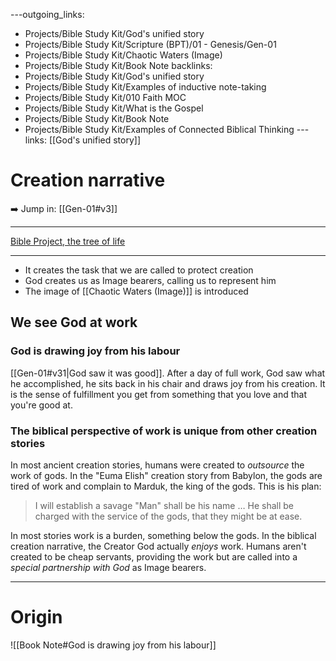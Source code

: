 ---outgoing_links:
  - Projects/Bible Study Kit/God's unified story
  - Projects/Bible Study Kit/Scripture (BPT)/01 - Genesis/Gen-01
  - Projects/Bible Study Kit/Chaotic Waters (Image)
  - Projects/Bible Study Kit/Book Note
backlinks:
  - Projects/Bible Study Kit/God's unified story
  - Projects/Bible Study Kit/Examples of inductive note-taking
  - Projects/Bible Study Kit/010 Faith MOC
  - Projects/Bible Study Kit/What is the Gospel
  - Projects/Bible Study Kit/Book Note
  - Projects/Bible Study Kit/Examples of Connected Biblical Thinking
---links: [[God's unified story]]
# Creation narrative
➡️ Jump in: [[Gen-01#v3]]
***
[Bible Project, the tree of life](https://www.youtube.com/watch?v=TJLan-pJzfQ)
***
* It creates the task that we are called to protect creation
* God creates us as Image bearers, calling us to represent him
* The image of [[Chaotic Waters (Image)]] is introduced

## We see God at work
### God is drawing joy from his labour
[[Gen-01#v31|God saw it was good]]. After a day of full work, God saw what he accomplished, he sits back in his chair and draws joy from his creation. It is the sense of fulfillment you get from something that you love and that you're good at.

### The biblical perspective of work is unique from other creation stories
In most ancient creation stories, humans were created to *outsource* the work of gods. In the "Euma Elish" creation story from Babylon, the gods are tired of work and complain to Marduk, the king of the gods. This is his plan:

> I will establish a savage
> "Man" shall be his name …
> He shall be charged with the service of the gods,
> that they might be at ease.

In most stories work is a burden, something below the gods. In the biblical creation narrative, the Creator God actually *enjoys* work. Humans aren't created to be cheap servants, providing the work but are called into a *special partnership with God* as Image bearers.

***
# Origin
![[Book Note#God is drawing joy from his labour]]